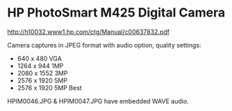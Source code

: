# HP PhotoSmart M425 Digital Camera

http://h10032.www1.hp.com/ctg/Manual/c00637832.pdf


Camera captures in JPEG format with audio option, quality settings:

* 640 x 480 VGA
* 1264 x 944 1MP
* 2080 x 1552 3MP
* 2576 x 1920 5MP
* 2576 x 1920 5MP Best

HPIM0046.JPG & HPIM0047.JPG have embedded WAVE audio.